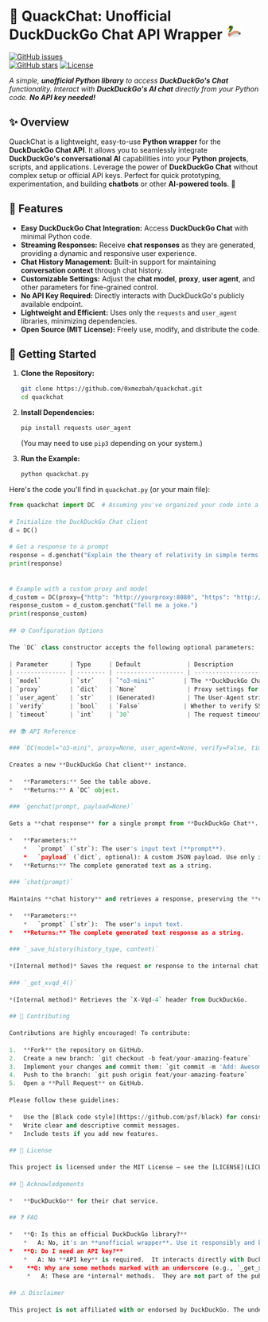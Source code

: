 # 🦆 QuackChat: Unofficial DuckDuckGo Chat API Wrapper <img src="https://raw.githubusercontent.com/twitter/twemoji/master/assets/72x72/1f986.png" width="30" height="30">

[![GitHub issues](https://img.shields.io/github/issues/0xmezbah/quackchat.svg)](https://github.com/yourusername/quackchat/issues)  
[![GitHub stars](https://img.shields.io/github/stars/0xmezbah/quackchat.svg)](https://github.com/yourusername/quackchat/stargazers) 
[![License](https://img.shields.io/badge/License-MIT-yellow.svg)](https://opensource.org/licenses/MIT)

*A simple, **unofficial Python library** to access **DuckDuckGo's Chat** functionality. Interact with **DuckDuckGo's AI chat** directly from your Python code. **No API key needed!***

## ✨ Overview

QuackChat is a lightweight, easy-to-use **Python wrapper** for the **DuckDuckGo Chat API**. It allows you to seamlessly integrate **DuckDuckGo's conversational AI** capabilities into your **Python projects**, scripts, and applications.  Leverage the power of **DuckDuckGo Chat** without complex setup or official API keys. Perfect for quick prototyping, experimentation, and building **chatbots** or other **AI-powered tools**. 🚀

## 🌟 Features

*   **Easy DuckDuckGo Chat Integration:**  Access **DuckDuckGo Chat** with minimal Python code.
*   **Streaming Responses:** Receive **chat responses** as they are generated, providing a dynamic and responsive user experience.
*   **Chat History Management:** Built-in support for maintaining **conversation context** through chat history.
*   **Customizable Settings:**  Adjust the **chat model**, **proxy**, **user agent**, and other parameters for fine-grained control.
*   **No API Key Required:** Directly interacts with DuckDuckGo's publicly available endpoint.
*   **Lightweight and Efficient:**  Uses only the `requests` and `user_agent` libraries, minimizing dependencies.
*   **Open Source (MIT License):**  Freely use, modify, and distribute the code.

## 🚀 Getting Started

1.  **Clone the Repository:**

    ```bash
    git clone https://github.com/0xmezbah/quackchat.git
    cd quackchat
    ```

2.  **Install Dependencies:**

    ```bash
    pip install requests user_agent
    ```
    (You may need to use `pip3` depending on your system.)

3.  **Run the Example:**

    ```python
    python quackchat.py
    ```

Here's the code you'll find in `quackchat.py` (or your main file):

```python
from quackchat import DC  # Assuming you've organized your code into a module

# Initialize the DuckDuckGo Chat client
d = DC()

# Get a response to a prompt
response = d.genchat("Explain the theory of relativity in simple terms.")
print(response)


# Example with a custom proxy and model
d_custom = DC(proxy={"http": "http://yourproxy:8080", "https": "http://yourproxy:8080"}, model="o3-mini")
response_custom = d_custom.genchat("Tell me a joke.")
print(response_custom)

## ⚙️ Configuration Options

The `DC` class constructor accepts the following optional parameters:

| Parameter      | Type     | Default             | Description                                                                    |
| -------------- | -------- | ------------------- | ------------------------------------------------------------------------------ |
| `model`        | `str`    | `"o3-mini"`        | The **DuckDuckGo Chat model** to use. Check DuckDuckGo for available options. |
| `proxy`        | `dict`   | `None`              | Proxy settings for the `requests` library (if needed).                       |
| `user_agent`   | `str`    | (Generated)         | The User-Agent string for HTTP requests.                                     |
| `verify`       | `bool`   | `False`            | Whether to verify SSL certificates (set to `True` for increased security).    |
| `timeout`      | `int`    | `30`                | The request timeout in seconds.                                               |

## 📚 API Reference

### `DC(model="o3-mini", proxy=None, user_agent=None, verify=False, timeout=30)`

Creates a new **DuckDuckGo Chat client** instance.

*   **Parameters:** See the table above.
*   **Returns:** A `DC` object.

### `genchat(prompt, payload=None)`

Gets a **chat response** for a single prompt from **DuckDuckGo Chat**.

*   **Parameters:**
    *   `prompt` (`str`): The user's input text (**prompt**).
    *   `payload` (`dict`, optional): A custom JSON payload. Use only if you understand the DuckDuckGo Chat API.
*   **Returns:** The complete generated text as a string.

### `chat(prompt)`

Maintains **chat history** and retrieves a response, preserving the **conversation context**.

*   **Parameters:**
    *   `prompt` (`str`):  The user's input text.
*   **Returns:** The complete generated text response as a string.

### `_save_history(history_type, content)`

*(Internal method)* Saves the request or response to the internal chat history.

### `_get_xvqd_4()`

*(Internal method)* Retrieves the `X-Vqd-4` header from DuckDuckGo.

## 🤝 Contributing

Contributions are highly encouraged! To contribute:

1.  **Fork** the repository on GitHub.
2.  Create a new branch: `git checkout -b feat/your-amazing-feature`
3.  Implement your changes and commit them: `git commit -m 'Add: Awesome new feature'`
4.  Push to the branch: `git push origin feat/your-amazing-feature`
5.  Open a **Pull Request** on GitHub.

Please follow these guidelines:

*   Use the [Black code style](https://github.com/psf/black) for consistent formatting.
*   Write clear and descriptive commit messages.
*   Include tests if you add new features.

## 📝 License

This project is licensed under the MIT License – see the [LICENSE](LICENSE) file for details.

## 🙏 Acknowledgements

*   **DuckDuckGo** for their chat service.

## ❓ FAQ

*   **Q: Is this an official DuckDuckGo library?**
    *   A: No, it's an **unofficial wrapper**. Use it responsibly and be aware of potential changes.
*   **Q: Do I need an API key?**
    *   A: No **API key** is required.  It interacts directly with DuckDuckGo's publicly available endpoint.
*    **Q: Why are some methods marked with an underscore (e.g., `_get_xvqd_4`)?**
     *   A: These are *internal* methods.  They are not part of the public API and might change without notice.

## ⚠️ Disclaimer

This project is not affiliated with or endorsed by DuckDuckGo. The underlying chat service is subject to change, which may affect this library's functionality. Use this tool responsibly and in accordance with DuckDuckGo's terms of service.

